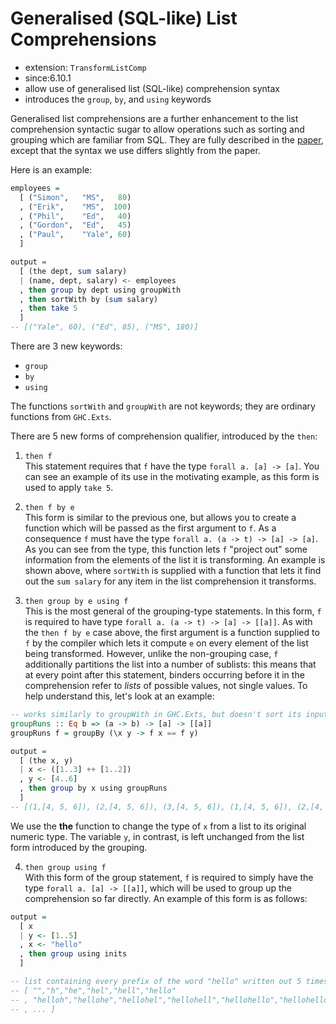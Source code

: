 # Generalised (SQL-like) List Comprehensions

- extension: `TransformListComp`
- since:6.10.1
- allow use of generalised list (SQL-like) comprehension syntax
- introduces the `group`, `by`, and `using` keywords

Generalised list comprehensions are a further enhancement to the list comprehension syntactic sugar to allow operations such as sorting and grouping which are familiar from SQL. They are fully described in the [paper][1], except that the syntax we use differs slightly from the paper.

[1]: https://www.microsoft.com/en-us/research/wp-content/uploads/2007/09/list-comp.pdf


Here is an example:

```hs
employees =
  [ ("Simon",   "MS",   80)
  , ("Erik",    "MS",  100)
  , ("Phil",    "Ed",   40)
  , ("Gordon",  "Ed",   45)
  , ("Paul",    "Yale", 60)
  ]

output =
  [ (the dept, sum salary)
  | (name, dept, salary) <- employees
  , then group by dept using groupWith
  , then sortWith by (sum salary)
  , then take 5
  ]
-- [("Yale", 60), ("Ed", 85), ("MS", 180)]
```

There are 3 new keywords:
- `group`
- `by`
- `using`

The functions `sortWith` and `groupWith` are not keywords; they are ordinary functions from `GHC.Exts`.

There are 5 new forms of comprehension qualifier, introduced by the `then`:

1. `then f`   
This statement requires that `f` have the type `forall a. [a] -> [a]`. You can see an example of its use in the motivating example, as this form is used to apply `take 5`.

2. `then f by e`   
This form is similar to the previous one, but allows you to create a function which will be passed as the first argument to `f`. As a consequence `f` must have the type `forall a. (a -> t) -> [a] -> [a]`. As you can see from the type, this function lets `f` "project out" some information from the elements of the list it is transforming. An example is shown above, where `sortWith` is supplied with a function that lets it find out the `sum salary` for any item in the list comprehension it transforms.

3. `then group by e using f`   
This is the most general of the grouping-type statements. In this form, `f` is required to have type `forall a. (a -> t) -> [a] -> [[a]]`. As with the `then f by e` case above, the first argument is a function supplied to `f` by the compiler which lets it compute `e` on every element of the list being transformed. However, unlike the non-grouping case, `f` additionally partitions the list into a number of sublists: this means that at every point after this statement, binders occurring before it in the comprehension refer to *lists* of possible values, not single values. To help understand this, let's look at an example:

```hs
-- works similarly to groupWith in GHC.Exts, but doesn't sort its input first
groupRuns :: Eq b => (a -> b) -> [a] -> [[a]]
groupRuns f = groupBy (\x y -> f x == f y)

output =
  [ (the x, y)
  | x <- ([1..3] ++ [1..2])
  , y <- [4..6]
  , then group by x using groupRuns
  ]
-- [(1,[4, 5, 6]), (2,[4, 5, 6]), (3,[4, 5, 6]), (1,[4, 5, 6]), (2,[4, 5, 6])]
```

We use the __the__ function to change the type of `x` from a list to its original numeric type. The variable `y`, in contrast, is left unchanged from the list form introduced by the grouping.


4. `then group using f`   
With this form of the group statement, `f` is required to simply have the type `forall a. [a] -> [[a]]`, which will be used to group up the comprehension so far directly. An example of this form is as follows:

```hs
output =
  [ x
  | y <- [1..5]
  , x <- "hello"
  , then group using inits
  ]

-- list containing every prefix of the word "hello" written out 5 times:
-- [ "","h","he","hel","hell","hello"
-- , "helloh","hellohe","hellohel","hellohell","hellohello","hellohelloh"
-- , ... ]
```
